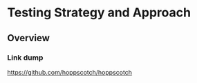 # Testing Strategy and Approach

## Overview



### Link dump
https://github.com/hoppscotch/hoppscotch